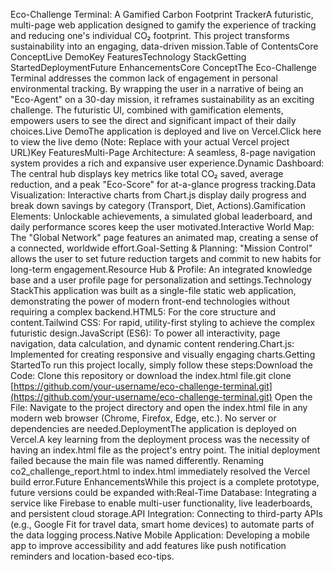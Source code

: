Eco-Challenge Terminal: A Gamified Carbon Footprint TrackerA futuristic, multi-page web application designed to gamify the experience of tracking and reducing one's individual CO₂ footprint. This project transforms sustainability into an engaging, data-driven mission.Table of ContentsCore ConceptLive DemoKey FeaturesTechnology StackGetting StartedDeploymentFuture EnhancementsCore ConceptThe Eco-Challenge Terminal addresses the common lack of engagement in personal environmental tracking. By wrapping the user in a narrative of being an "Eco-Agent" on a 30-day mission, it reframes sustainability as an exciting challenge. The futuristic UI, combined with gamification elements, empowers users to see the direct and significant impact of their daily choices.Live DemoThe application is deployed and live on Vercel.Click here to view the live demo (Note: Replace with your actual Vercel project URL)Key FeaturesMulti-Page Architecture: A seamless, 8-page navigation system provides a rich and expansive user experience.Dynamic Dashboard: The central hub displays key metrics like total CO₂ saved, average reduction, and a peak "Eco-Score" for at-a-glance progress tracking.Data Visualization: Interactive charts from Chart.js display daily progress and break down savings by category (Transport, Diet, Actions).Gamification Elements: Unlockable achievements, a simulated global leaderboard, and daily performance scores keep the user motivated.Interactive World Map: The "Global Network" page features an animated map, creating a sense of a connected, worldwide effort.Goal-Setting & Planning: "Mission Control" allows the user to set future reduction targets and commit to new habits for long-term engagement.Resource Hub & Profile: An integrated knowledge base and a user profile page for personalization and settings.Technology StackThis application was built as a single-file static web application, demonstrating the power of modern front-end technologies without requiring a complex backend.HTML5: For the core structure and content.Tailwind CSS: For rapid, utility-first styling to achieve the complex futuristic design.JavaScript (ES6): To power all interactivity, page navigation, data calculation, and dynamic content rendering.Chart.js: Implemented for creating responsive and visually engaging charts.Getting StartedTo run this project locally, simply follow these steps:Download the Code: Clone this repository or download the index.html file.git clone [https://github.com/your-username/eco-challenge-terminal.git](https://github.com/your-username/eco-challenge-terminal.git)
Open the File: Navigate to the project directory and open the index.html file in any modern web browser (Chrome, Firefox, Edge, etc.). No server or dependencies are needed.DeploymentThe application is deployed on Vercel.A key learning from the deployment process was the necessity of having an index.html file as the project's entry point. The initial deployment failed because the main file was named differently. Renaming co2_challenge_report.html to index.html immediately resolved the Vercel build error.Future EnhancementsWhile this project is a complete prototype, future versions could be expanded with:Real-Time Database: Integrating a service like Firebase to enable multi-user functionality, live leaderboards, and persistent cloud storage.API Integration: Connecting to third-party APIs (e.g., Google Fit for travel data, smart home devices) to automate parts of the data logging process.Native Mobile Application: Developing a mobile app to improve accessibility and add features like push notification reminders and location-based eco-tips.
